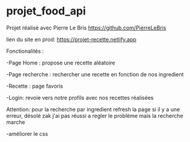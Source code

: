 # projet_food_api

 Projet réalisé avec Pierre Le Bris https://github.com/PierreLeBris
 
 lien du site en prod: https://projet-recette.netlify.app
 
 Fonctionalités :
 
  -Page Home : propose une recette aléatoire
  
  -Page recherche : rechercher une recette en fonction de nos ingredient
  
  -Recette : page favoris
  
  -Login: revoie vers notre profils avec nos recettes réalisées

Attention: pour la recherche par ingredient refresh la page si il y a une erreur, désolé zak j'ai pas réussi a regler le problème mais la recherche marche

-améliorer le css
